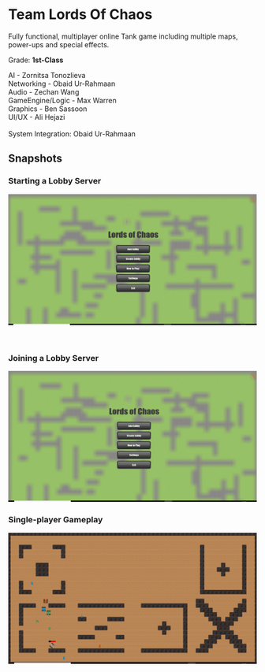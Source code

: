# Team Lords Of Chaos

Fully functional, multiplayer online Tank game including multiple maps, power-ups and special effects.  

Grade: **1st-Class**

AI - Zornitsa Tonozlieva <br/>
Networking - Obaid Ur-Rahmaan <br/>
Audio - Zechan Wang <br/>
GameEngine/Logic - Max Warren <br/>
Graphics - Ben Sassoon <br/>
UI/UX - Ali Hejazi <br/>
<br/>
System Integration: Obaid Ur-Rahmaan  

## Snapshots

### Starting a Lobby Server

![](/resources/Repo-Images/creating-lobby.gif)

<br/>

### Joining a Lobby Server

![](/resources/Repo-Images/joining-lobby.gif)

### Single-player Gameplay

![](/resources/Repo-Images/single-player.gif)
